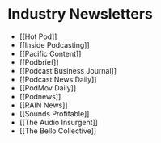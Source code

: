# Industry Newsletters
* [[Hot Pod]]
* [[Inside Podcasting]]
* [[Pacific Content]]
* [[Podbrief]]
* [[Podcast Business Journal]]
* [[Podcast News Daily]]
* [[PodMov Daily]]
* [[Podnews]]
* [[RAIN News]]
* [[Sounds Profitable]]
* [[The Audio Insurgent]]
* [[The Bello Collective]]
